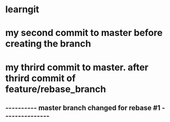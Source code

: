 # learngit
# my second commit to master before creating the branch
# my thrird commit to master. after thrird commit of feature/rebase_branch
## ---------- master branch changed for rebase #1 ---------------

